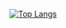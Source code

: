 [![Top Langs](https://github-readme-stats.vercel.app/api/top-langs/?username=kodaayumi&layout=compact&theme=jolly
)](https://github.com/anuraghazra/github-readme-stats)
